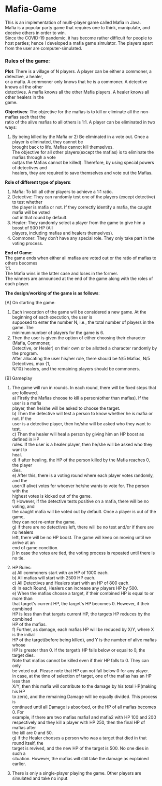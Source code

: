 # Mafia-Game

This is an implementation of multi-player game called Mafia in Java.        
Mafia is a popular party game that requires one to think, manipulate, and deceive others in order to win.     
Since the COVID-19 pandemic, it has become rather difficult for people to host parties; hence I developed a mafia game simulator. The players apart from the user are computer-simulated.      
    
### Rules of the game: 

**Plot**: There is a village of N players. A player can be either a commoner, a detective, a healer,   
or a mafia. A commoner only knows that he is a commoner. A detective knows all the other        
detectives. A mafia knows all the other Mafia players. A healer knows all other healers in the         
game.    

**Objectives**: The objective for the mafias is to kill or eliminate all the non-mafias such that the        
ratio of the alive mafias to all others is 1:1.
A player can be eliminated in two ways:
1) By being killed by the Mafia or 2) Be eliminated in a vote out. Once a player is eliminated, they cannot be         
brought back to life. Mafias cannot kill themselves.                                            
The objective for all other players(except the mafias) is to eliminate the mafias through a vote    
out(as the Mafias cannot be killed). Therefore, by using special powers of detectives and     
healers, they are required to save themselves and vote out the Mafias. 

**Role of different type of players**:                         
1. Mafia: To kill all other players to achieve a 1:1 ratio.                                 
2. Detective: They can randomly test one of the players (except detective) to test whether    
the player is mafia or not. If they correctly identify a mafia, the caught mafia will be voted     
out in that round by default.                                                             
3. Healer: They randomly select a player from the game to give him a boost of 500 HP (All   
players, including mafias and healers themselves).                                          
4. Commoner: They don’t have any special role. They only take part in the voting process. 

**End of Game**:                                                                                
The game ends when either all mafias are voted out or the ratio of mafias to others becomes      
1:1.                                                       
The Mafia wins in the latter case and loses in the former.                                    
The winners are announced at the end of the game along with the roles of each player.       
                                                 
**The design/working of the game is as follows**:

[A] On starting the game:                                                                 
1) Each invocation of the game will be considered a new game. At the beginning of each execution, the user is       
supposed to enter the number N, i.e., the total number of players in the game. The             
minimum number of players for the game is 6.                       
2) Then the user is given the option of either choosing their character (Mafia, Commoner,     
Detective, or Healer) on their own or be allotted a character randomly by the program.             
After allocating the user his/her role, there should be N/5 Mafias, N/5 Detectives, max {1,       
N/10} healers, and the remaining players should be commoners.

[B] Gameplay                                                                                
1) The game will run in rounds. In each round, there will be fixed steps that are followed.     
a) Firstly the Mafias choose to kill a person(other than mafias). If the user is a mafia       
player, then he/she will be asked to choose the target.                             
b) Then the detective will test a person to know whether he is mafia or not. If the     
user is a detective player, then he/she will be asked who they want to test.           
c) Then the healer will heal a person by giving him an HP boost as defined in HP       
rules. If the user is a healer player, then he/she will be asked who they want to        
heal.                                                                               
d) If after healing, the HP of the person killed by the Mafia reaches 0, the player     
dies.                                                                            
e) After this, there is a voting round where each player votes randomly, and the    
user(If alive) votes for whoever he/she wants to vote for. The person with the      
highest votes is kicked out of the game.                                             
f) However, if the detective tests positive on a mafia, there will be no voting, and         
the caught mafia will be voted out by default. Once a player is out of the game,        
they can not re-enter the game.                                                              
g) If there are no detectives left, there will be no test and/or if there are no healers         
left, there will be no HP boost. The game will keep on moving until we arrive at an        
end of game condition.                                                                         
j) In case the votes are tied, the voting process is repeated until there is no
tie.
        
2) HP Rules:    
a) All commoners start with an HP of 1000 each.    
b) All mafias will start with 2500 HP each.       
c) All Detectives and Healers start with an HP of 800 each.      
d) In each Round, Healers can increase any players HP by 500.      
e) When the mafias choose a target, if their combined HP is equal to or more than    
that target's current HP, the target's HP becomes 0. However, if their combined    
HP is less than that targets current HP, the targets HP reduces by the combined   
HP of the mafias.                                                               
f) Further, as damage, each mafias HP will be reduced by X/Y, where X is the initial       
HP of the target(before being killed), and Y is the number of alive mafias whose      
HP is greater than 0. If the target’s HP falls below or equal to 0, the target dies.    
Note that mafias cannot be killed even if their HP falls to 0. They can only        
be voted out. Please note that HP can not fall below 0 for any player.       
In case, at the time of selection of target, one of the mafias has an HP less than   
X/Y, then this mafia will contribute to the damage by his total HP(making his HP     
to zero), and the remaining Damage will be equally divided. This process is       
continued until all Damage is absorbed, or the HP of all mafias becomes 0. For    
example, if there are two mafias mafia1 and mafia2 with HP 100 and 200           
respectively and they kill a player with HP 250, then the final HP of mafias after   
the kill are 0 and 50.                   
g) If the Healer chooses a person who was a target that died in that round itself, the      
target is revived, and the new HP of the target is 500. No one dies in such a           
situation. However, the mafias will still take the damage as explained earlier.      
     
3) There is only a single-player playing the game. Other players are simulated and take no
input. 
